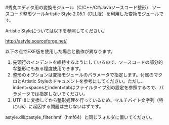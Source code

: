 #秀丸エディタ用の変換モジュール（C/C++/C#/Javaソースコード整形）
ソースコード整形ツールArtistic Style 2.05.1（DLL版）を利用した変換モジュールです。

Artistic Styleについては以下を参照してください。

http://astyle.sourceforge.net/

以下の点でEXE版を使用した場合と動作が異なります。

1. 先頭行のインデントを維持するようにしているので、ソースコードの部分的な整形にもある程度使用できます。
2. 整形のオプションは変換モジュールのパラメータで指定します。付属のマクロとArtistic Styleのドキュメントを参考にしてください。ただし、indent=spacesとindent=tabはファイルタイプ別の設定を参照するので、パラメータでは指定しないでください。
3. UTF-8に変換してから整形処理を行っているため、マルチバイト文字列（特にsjis）に起因する問題は生じないはずです。

astyle.dllはastyle_filter.hmf（hmf64）と同じフォルダに置いてください。

